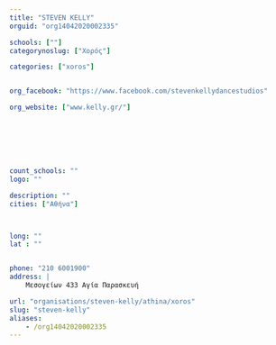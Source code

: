```yaml
---
title: "STEVEN KELLY"
orguid: "org14042020002335"

schools: [""]
categorynoslug: ["Χορός"]

categories: ["xoros"]


org_facebook: "https://www.facebook.com/stevenkellydancestudios"

org_website: ["www.kelly.gr/"]







count_schools: ""
logo: ""

description: ""
cities: ["Αθήνα"]



long: ""
lat : ""


phone: "210 6001900"
address: |
    Μεσογείων 433 Αγία Παρασκευή

url: "organisations/steven-kelly/athina/xoros"
slug: "steven-kelly"
aliases:
    - /org14042020002335
---
```



